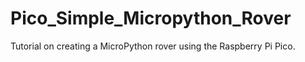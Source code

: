 # Pico_Simple_Micropython_Rover
 Tutorial on creating a MicroPython rover using the Raspberry Pi Pico.

